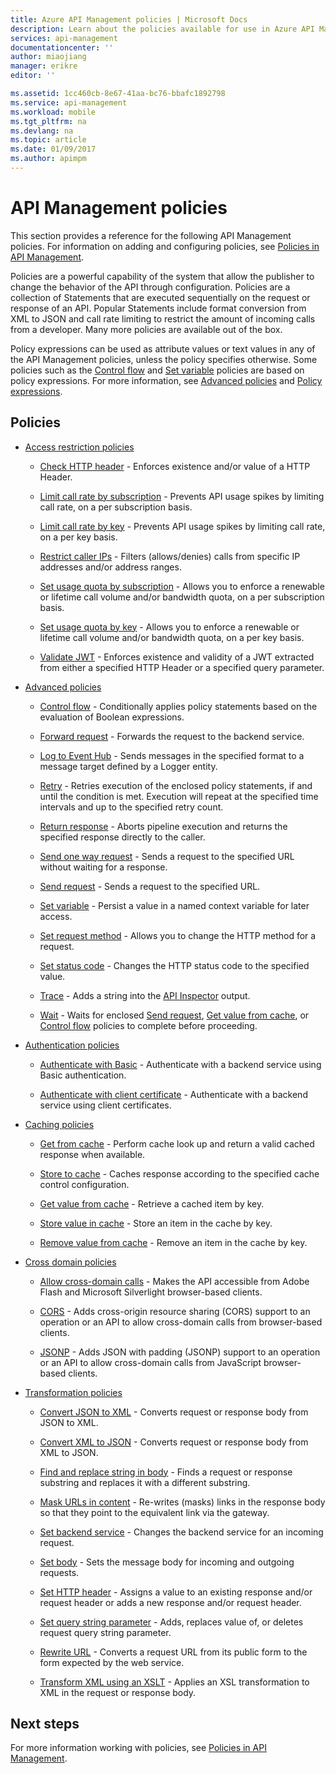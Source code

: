 ```yaml
---
title: Azure API Management policies | Microsoft Docs
description: Learn about the policies available for use in Azure API Management.
services: api-management
documentationcenter: ''
author: miaojiang
manager: erikre
editor: ''

ms.assetid: 1cc460cb-8e67-41aa-bc76-bbafc1892798
ms.service: api-management
ms.workload: mobile
ms.tgt_pltfrm: na
ms.devlang: na
ms.topic: article
ms.date: 01/09/2017
ms.author: apimpm
---
```

# API Management policies
This section provides a reference for the following API Management policies. For information on adding and configuring policies, see [Policies in API Management](api-management-howto-policies.md).  
  
 Policies are a powerful capability of the system that allow the publisher to change the behavior of the API through configuration. Policies are a collection of Statements that are executed sequentially on the request or response of an API. Popular Statements include format conversion from XML to JSON and call rate limiting to restrict the amount of incoming calls from a developer. Many more policies are available out of the box.  
  
 Policy expressions can be used as attribute values or text values in any of the API Management policies, unless the policy specifies otherwise. Some policies such as the [Control flow](api-management-advanced-policies.md#choose) and [Set variable](api-management-advanced-policies.md#set-variable) policies are based on policy expressions. For more information, see [Advanced policies](api-management-advanced-policies.md#AdvancedPolicies) and [Policy expressions](api-management-policy-expressions.md).  
  
##  <a name="ProxyPolicies"></a> Policies  
  
-   [Access restriction policies](api-management-access-restriction-policies.md#AccessRestrictionPolicies)  
  
    -   [Check HTTP header](api-management-access-restriction-policies.md#CheckHTTPHeader) - Enforces existence and/or value of a HTTP Header.  
  
    -   [Limit call rate by subscription](api-management-access-restriction-policies.md#LimitCallRate) - Prevents API usage spikes by limiting call rate, on a per subscription basis.  
  
    -   [Limit call rate by key](api-management-access-restriction-policies.md#LimitCallRateByKey) - Prevents API usage spikes by limiting call rate, on a per key basis.  
  
    -   [Restrict caller IPs](api-management-access-restriction-policies.md#RestrictCallerIPs) - Filters (allows/denies) calls from specific IP addresses and/or address ranges.  
  
    -   [Set usage quota by subscription](api-management-access-restriction-policies.md#SetUsageQuota) - Allows you to enforce a renewable or lifetime call volume and/or bandwidth quota, on a per subscription basis.  
  
    -   [Set usage quota by key](api-management-access-restriction-policies.md#SetUsageQuotaByKey) - Allows you to enforce a renewable or lifetime call volume and/or bandwidth quota, on a per key basis.  
  
    -   [Validate JWT](api-management-access-restriction-policies.md#ValidateJWT) - Enforces existence and validity of a JWT extracted from either a specified HTTP Header or a specified query parameter.  
  
-   [Advanced policies](api-management-advanced-policies.md#AdvancedPolicies)  
  
    -   [Control flow](api-management-advanced-policies.md#choose) - Conditionally applies policy statements based on the evaluation of Boolean expressions.  
  
    -   [Forward request](api-management-advanced-policies.md#ForwardRequest) - Forwards the request to the backend service.  
  
    -   [Log to Event Hub](api-management-advanced-policies.md#log-to-eventhub) - Sends messages in the specified format to a message target defined by a Logger entity.  
  
    -   [Retry](api-management-advanced-policies.md#Retry) - Retries execution of the enclosed policy statements, if and until the condition is met. Execution will repeat at the specified time intervals and up to the specified retry count.  
  
    -   [Return response](api-management-advanced-policies.md#ReturnResponse) - Aborts pipeline execution and returns the specified response directly to the caller.  
  
    -   [Send one way request](api-management-advanced-policies.md#SendOneWayRequest) - Sends a request to the specified URL without waiting for a response.  
  
    -   [Send request](api-management-advanced-policies.md#SendRequest) - Sends a request to the specified URL.  
  
    -   [Set variable](api-management-advanced-policies.md#set-variable) - Persist a value in a named context variable for later access.  
  
    -   [Set request method](api-management-advanced-policies.md#SetRequestMethod) - Allows you to change the HTTP method for a request.  
  
    -   [Set status code](api-management-advanced-policies.md#SetStatus) - Changes the HTTP status code to the specified value.  
  
    -   [Trace](api-management-advanced-policies.md#Trace) - Adds a string into the [API Inspector](https://azure.microsoft.com/en-us/documentation/articles/api-management-howto-api-inspector/) output.  
  
    -   [Wait](api-management-advanced-policies.md#Wait) - Waits for enclosed [Send request](api-management-advanced-policies.md#SendRequest), [Get value from cache](api-management-caching-policies.md#GetFromCacheByKey), or [Control flow](api-management-advanced-policies.md#choose) policies to complete before proceeding.  
  
-   [Authentication policies](api-management-authentication-policies.md#AuthenticationPolicies)  
  
    -   [Authenticate with Basic](api-management-authentication-policies.md#Basic) - Authenticate with a backend service using Basic authentication.  
  
    -   [Authenticate with client certificate](api-management-authentication-policies.md#ClientCertificate) - Authenticate with a backend service using client certificates.  
  
-   [Caching policies](api-management-caching-policies.md#CachingPolicies)  
  
    -   [Get from cache](api-management-caching-policies.md#GetFromCache) - Perform cache look up and return a valid cached response when available.  
  
    -   [Store to cache](api-management-caching-policies.md#StoreToCache) - Caches response according to the specified cache control configuration.  
  
    -   [Get value from cache](api-management-caching-policies.md#GetFromCacheByKey) - Retrieve a cached item by key.  
  
    -   [Store value in cache](api-management-caching-policies.md#StoreToCacheByKey) - Store an item in the cache by key.  
  
    -   [Remove value from cache](api-management-caching-policies.md#RemoveCacheByKey) - Remove an item in the cache by key.  
  
-   [Cross domain policies](api-management-cross-domain-policies.md#CrossDomainPolicies)  
  
    -   [Allow cross-domain calls](api-management-cross-domain-policies.md#AllowCrossDomainCalls) - Makes the API accessible from Adobe Flash and Microsoft Silverlight browser-based clients.  
  
    -   [CORS](api-management-cross-domain-policies.md#CORS) - Adds cross-origin resource sharing (CORS) support to an operation or an API to allow cross-domain calls from browser-based clients.  
  
    -   [JSONP](api-management-cross-domain-policies.md#JSONP) - Adds JSON with padding (JSONP) support to an operation or an API to allow cross-domain calls from JavaScript browser-based clients.  
  
-   [Transformation policies](api-management-transformation-policies.md#TransformationPolicies)  
  
    -   [Convert JSON to XML](api-management-transformation-policies.md#ConvertJSONtoXML) - Converts request or response body from JSON to XML.  
  
    -   [Convert XML to JSON](api-management-transformation-policies.md#ConvertXMLtoJSON) - Converts request or response body from XML to JSON.  
  
    -   [Find and replace string in body](api-management-transformation-policies.md#Findandreplacestringinbody) - Finds a request or response substring and replaces it with a different substring.  
  
    -   [Mask URLs in content](api-management-transformation-policies.md#MaskURLSContent) - Re-writes (masks) links in the response body so that they point to the equivalent link via the gateway.  
  
    -   [Set backend service](api-management-transformation-policies.md#SetBackendService) - Changes the backend service for an incoming request.  
  
    -   [Set body](api-management-transformation-policies.md#SetBody) - Sets the message body for incoming and outgoing requests.  
  
    -   [Set HTTP header](api-management-transformation-policies.md#SetHTTPheader) - Assigns a value to an existing response and/or request header or adds a new response and/or request header.  
  
    -   [Set query string parameter](api-management-transformation-policies.md#SetQueryStringParameter) - Adds, replaces value of, or deletes request query string parameter.  
  
    -   [Rewrite URL](api-management-transformation-policies.md#RewriteURL) - Converts a request URL from its public form to the form expected by the web service.  
  
    -   [Transform XML using an XSLT](api-management-transformation-policies.md#XSLTransform) - Applies an XSL transformation to XML in the request or response body.  
  
## Next steps
For more information working with policies, see [Policies in API Management](api-management-howto-policies.md).  
